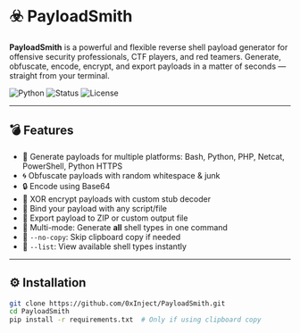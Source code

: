 # ☣️ PayloadSmith

**PayloadSmith** is a powerful and flexible reverse shell payload generator for offensive security professionals, CTF players, and red teamers. Generate, obfuscate, encode, encrypt, and export payloads in a matter of seconds — straight from your terminal.

![Python](https://img.shields.io/badge/Made%20with-Python-blue.svg)
![Status](https://img.shields.io/badge/Status-Active-brightgreen.svg)
![License](https://img.shields.io/badge/License-MIT-yellow.svg)

---

## 💣 Features

- 🎯 Generate payloads for multiple platforms: Bash, Python, PHP, Netcat, PowerShell, Python HTTPS
- 🌀 Obfuscate payloads with random whitespace & junk
- 🔒 Encode using Base64
- 🔐 XOR encrypt payloads with custom stub decoder
- 📎 Bind your payload with any script/file
- 📂 Export payload to ZIP or custom output file
- 🔁 Multi-mode: Generate **all** shell types in one command
- 🚫 `--no-copy`: Skip clipboard copy if needed
- 🔎 `--list`: View available shell types instantly

---

## ⚙️ Installation

```bash
git clone https://github.com/0xInject/PayloadSmith.git
cd PayloadSmith
pip install -r requirements.txt  # Only if using clipboard copy
